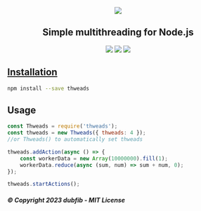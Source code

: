 <div align="center">
    <p>
        <a href="https://github.com/dubfib/thweads">
            <img src="https://github.com/dubfib/thweads/assets/81378985/1693e13f-b59d-4db2-b90a-af3f063197d4"/>
        </a>
        <strong>
            <h2>Simple multithreading for Node.js</h2>
        </strong>
        <a href="https://github.com/dubfib/thweads"><img src="https://img.shields.io/npm/v/thweads.svg?maxAge=3600"/></a>
        <a href="https://github.com/dubfib/thweads"><img src="https://img.shields.io/npm/dt/thweads.svg?maxAge=3600"/></a>
        <a href="https://github.com/dubfib/thweads"><img src="https://img.shields.io/npm/l/thweads">
    </p>
</div>

## Installation
```bash
npm install --save thweads
```

## Usage
```js
const Thweads = require('thweads');
const thweads = new Thweads({ thweads: 4 });
//or Thweads() to automatically set thweads

thweads.addAction(async () => {
    const workerData = new Array(10000000).fill(1);
    workerData.reduce(async (sum, num) => sum + num, 0);
});

thweads.startActions();
```

##### © Copyright 2023 dubfib - MIT License